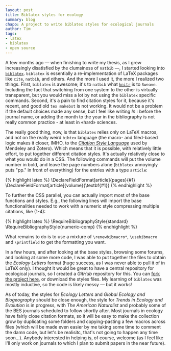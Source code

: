 ```yaml
---
layout: post
title: Biblatex styles for ecology
summary: blog
chapo: A project to write biblatex styles for ecological journals
author: Tim
tags:
- latex
- biblatex
- open source
---
```


A few months ago — when finishing to write my thesis, as I grew increasingly disatisfied by the clumsiness of ```natbib``` —, I started looking into [```biblatex```](https://github.com/plk/biblatex). ```biblatex``` is essentially a re-implementation of LaTeX packages like ```cite```, ```natbib```, and others. And the more I used it, the more I realized two things. First, ```biblatex``` is awesome; it's to ```natbib``` what [```knitr```](http://yihui.name/knitr/) is to ```Sweave```. Including the fact that switching from one system to the other is virtually transparent, but you would miss a lot by not using the ```biblatex``` specific commands. Second, it's a pain to find citation styles for it, because it's recent, and good old ```tex makebst``` is not working. It would not be a problem if the default choices made any sense, but I feel like writing *In :* before the journal name, or adding the month to the year in the bibliography is not really common practice - at least in «hard» sciences. 

The really good thing, now, is that ```biblatex``` relies only on LaTeX macros, and not on the really weird ```bibtex``` language (the macro- and filed-based logic makes it closer, IMHO, to the [*Citation Style Language*](http://citationstyles.org/) used by Mendeley and Zotero). Which means that it is possible, with relatively little effort, to put together different citation styles. It's actually relatively close to what you would do in a CSS. The following commands will put the volume number in bold, and leave the page numbers alone (```biblatex``` annoyingly puts "pp." in front of everything) for the entries with a type ```article```:

{% highlight latex %}
\DeclareFieldFormat[article]{pages}{#1}
\DeclareFieldFormat[article]{volume}{\textbf{#1}}
{% endhighlight %}

To further the CSS parallel, you can actually import most of the base functions and styles. E.g., the following lines will import the base functionalities needed to work with a numeric style compressing multiple citations, like (1-4):

{% highlight latex %}
\RequireBibliographyStyle{standard}
\RequireBibliographyStyle{numeric-comp}
{% endhighlight %}

What remains to do is to use a mixture of ```\renewbibmacro*```, ```\usebibmacro``` and ```\printfield``` to get the formatting you want.

In a few hours, and after looking at the base styles, browsing some forums, and looking at some more code, I was able to put together the files to obtain the *Ecology Letters* format (huge success, as I was never able to pull it of in LaTeX only). I thought it would be great to have a central repository for ecological journals, so I created a *GitHub* repository for this. You can [fork the project here](https://github.com/tpoisot/ecobiblatex), or download the styles files. My learning of ```biblatex``` was mostly inductive, so the code is likely messy — but it works!

As of today, the styles for *Ecology Letters* and *Global Ecology and Biogeography* should be close enough, the style for *Trends in Ecology and Evolution* is in progress, with *The American Naturalist* and probably some of the BES journals scheduled to follow shortly after. Most journals in ecology have fairly close citation formats, so it will be easy to make the collection grow by duplicating some folders and copying-pasting a few macros across files (which will be made even easier by me taking some time to comment the damn code, but let's be realisitc, that's not going to happen any time soon...). Anybody interested in helping is, of course, welcome (as I feel like I'll only work on journals to which I plan to submit papers in the near future).